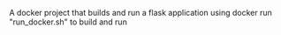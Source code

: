 A docker project that builds and run a flask application using docker
run "run_docker.sh" to build and run
